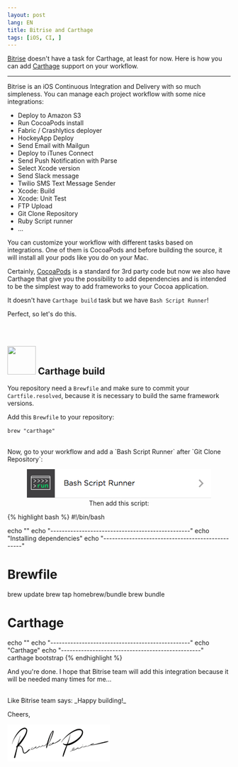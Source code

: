 ```yaml
---
layout: post
lang: EN
title: Bitrise and Carthage
tags: [iOS, CI, ]
---
```


[Bitrise](https://www.bitrise.io) doesn't have a task for Carthage, at least for now. Here is how you can add [Carthage](https://github.com/Carthage/Carthage) support on your workflow.

---

Bitrise is an iOS Continuous Integration and Delivery with so much simpleness. You can manage each project workflow with some nice integrations:

 - Deploy to Amazon S3
 - Run CocoaPods install
 - Fabric / Crashlytics deployer
 - HockeyApp Deploy
 - Send Email with Mailgun
 - Deploy to iTunes Connect
 - Send Push Notification with Parse
 - Select Xcode version
 - Send Slack message
 - Twilio SMS Text Message Sender
 - Xcode: Build
 - Xcode: Unit Test
 - FTP Upload
 - Git Clone Repository
 - Ruby Script runner
 - ...

You can customize your workflow with different tasks based on integrations. One of them is CocoaPods and before building the source, it will install all your pods like you do on your Mac.

Certainly, [CocoaPods](https://cocoapods.org) is a standard for 3rd party code but now we also have Carthage that give you the possibility to add dependencies and is intended to be the simplest way to add frameworks to your Cocoa application.

It doesn't have `Carthage build` task but we have `Bash Script Runner`!

Perfect, so let's do this.
<br/>
<br/>
<br/>

## <img src="https://cloud.githubusercontent.com/assets/432536/5252404/443d64f4-7952-11e4-9d26-fc5cc664cb61.png" width="64" height="64"> Carthage build

You repository need a `Brewfile` and make sure to commit your `Cartfile.resolved`, because it is necessary to build the same framework versions.

Add this `Brewfile` to your repository:

```
brew "carthage"
```

<br/>
Now, go to your workflow and add a `Bash Script Runner` after `Git Clone Repository`:

<p align="center">
  <img src="/public/img/2015/bitrise-and-carthage/bash-task.png" alt="Bash task"/>

<br/>
Then add this script:

{% highlight bash %}
#!/bin/bash

echo ""
echo "-------------------------------------------------"
echo "Installing dependencies"
echo "-------------------------------------------------"
# Brewfile
brew update
brew tap homebrew/bundle
brew bundle

# Carthage
echo ""
echo "-------------------------------------------------"
echo "Carthage"
echo "-------------------------------------------------"
carthage bootstrap
{% endhighlight %}

And you're done. I hope that Bitrise team will add this integration because it will be needed many times for me...

<br/>
Like Bitrise team says: _Happy building!_

Cheers,

![Ricardo Pereira](/public/img/signature.png)

